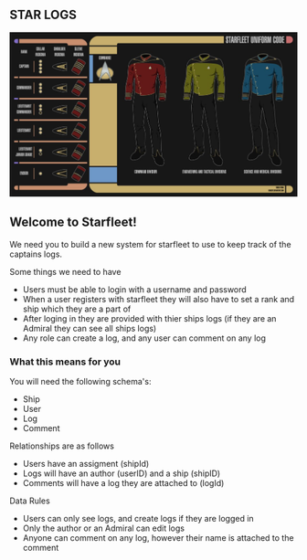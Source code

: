 STAR LOGS
---------



![starfleet](starfleet.png)




## Welcome to Starfleet!

We need you to build a new system for starfleet to use to keep track of the captains logs.

Some things we need to have
  - Users must be able to login with a username and password
  - When a user registers with starfleet they will also have to set a rank and ship which they are a part of
  - After loging in they are provided with thier ships logs (if they are an Admiral they can see all ships logs)
  - Any role can create a log, and any user can comment on any log
  
  
 ### What this means for you
 
 You will need the following schema's:
  - Ship
  - User
  - Log
  - Comment
    
Relationships are as follows
  - Users have an assigment (shipId)
  - Logs will have an author (userID) and a ship (shipID)
  - Comments will have a log they are attached to (logId)
 
Data Rules
  - Users can only see logs, and create logs if they are logged in
  - Only the author or an Admiral can edit logs
  - Anyone can comment on any log, however their name is attached to the comment

